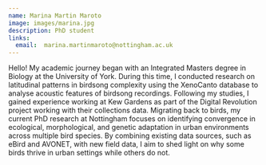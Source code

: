 ```yaml
---
name: Marina Martin Maroto
image: images/marina.jpg
description: PhD student
links:
  email:  marina.martinmaroto@nottingham.ac.uk
---
```


Hello! My academic journey began with an Integrated Masters degree in Biology at the University of York. During this time, I conducted research on latitudinal patterns in birdsong complexity using the XenoCanto database to analyse acoustic features of birdsong recordings. Following my studies, I gained experience working at Kew Gardens as part of the Digital Revolution project working with their collections data. Migrating back to birds, my current PhD research at Nottingham focuses on identifying convergence in ecological, morphological, and genetic adaptation in urban environments across multiple bird species. By combining existing data sources, such as eBird and AVONET, with new field data, I aim to shed light on why some birds thrive in urban settings while others do not.